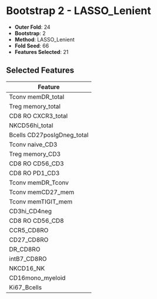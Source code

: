 # Bootstrap 2 - LASSO_Lenient

- **Outer Fold**: 24
- **Bootstrap**: 2
- **Method**: LASSO_Lenient
- **Fold Seed**: 66
- **Features Selected**: 21

## Selected Features

| Feature |
|---------|
| Tconv memDR_total |
| Treg memory_total |
| CD8 RO CXCR3_total |
| NKCD56hi_total |
| Bcells CD27posIgDneg_total |
| Tconv naive_CD3 |
| Treg memory_CD3 |
| CD8 RO CD56_CD3 |
| CD8 RO PD1_CD3 |
| Tconv memDR_Tconv |
| Tconv memCD27_mem |
| Tconv memTIGIT_mem |
| CD3hi_CD4neg |
| CD8 RO CD56_CD8 |
| CCR5_CD8RO |
| CD27_CD8RO |
| DR_CD8RO |
| intB7_CD8RO |
| NKCD16_NK |
| CD16mono_myeloid |
| Ki67_Bcells |
